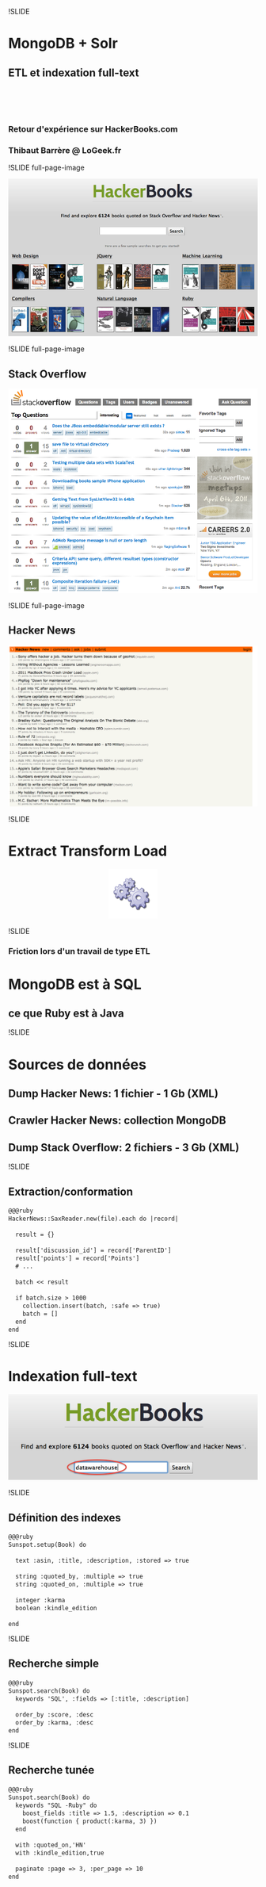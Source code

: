 !SLIDE

# MongoDB + Solr
## ETL et indexation full-text

<br/>
<br/>
<br/>
<h3><span class="no_em">Retour d'expérience sur</span> <span class="t_h">Hacker</span><span class="t_b">Books</span><span class="no_em">.com</span></h3>
<h3><span class="no_em">Thibaut Barrère @ LoGeek.fr</span></h3>

!SLIDE full-page-image

![""](hackerbooks.png)

!SLIDE full-page-image

## Stack Overflow

![""](so.png)

!SLIDE full-page-image

## Hacker News

![""](hn.png)

!SLIDE

<h1>E<span class='no_em'>xtract</span> T<span class='no_em'>ransform</span> L<span class='no_em'>oad</span></h1>

<div style="text-align: center;">
  <img src="gears.png" style="width: 20%;">
</div>

!SLIDE

### Friction lors d'un travail de type ETL

<h1>MongoDB <span class='no_em'>est à</span> SQL</h1>

<h2><span class='no_em'>ce que</span> Ruby <span class='no_em'>est à</span> Java</h2>

!SLIDE

# Sources de données

## Dump Hacker News: 1 fichier - 1 Gb (XML)
## Crawler Hacker News: collection MongoDB
## Dump Stack Overflow: 2 fichiers - 3 Gb (XML)

!SLIDE

## Extraction/conformation

    @@@ruby
    HackerNews::SaxReader.new(file).each do |record|
      
      result = {}      
      
      result['discussion_id'] = record['ParentID']
      result['points'] = record['Points']
      # ...
      
      batch << result
      
      if batch.size > 1000
        collection.insert(batch, :safe => true)
        batch = []
      end
    end

!SLIDE

<h1>Indexation full-text</h1>

<div style="text-align: center;">
  <img src="searchmini.png">
</div>



!SLIDE

## Définition des indexes

    @@@ruby
    Sunspot.setup(Book) do

      text :asin, :title, :description, :stored => true

      string :quoted_by, :multiple => true
      string :quoted_on, :multiple => true

      integer :karma
      boolean :kindle_edition

    end

!SLIDE

## Recherche simple

    @@@ruby
    Sunspot.search(Book) do
      keywords 'SQL', :fields => [:title, :description]
      
      order_by :score, :desc
      order_by :karma, :desc
    end

!SLIDE

## Recherche tunée

    @@@ruby
    Sunspot.search(Book) do
      keywords "SQL -Ruby" do
        boost_fields :title => 1.5, :description => 0.1
        boost(function { product(:karma, 3) }) 
      end
      
      with :quoted_on,'HN'
      with :kindle_edition,true
      
      paginate :page => 3, :per_page => 10
    end
